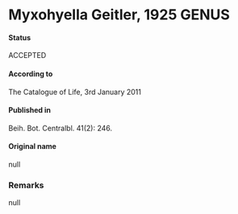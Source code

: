 # Myxohyella Geitler, 1925 GENUS

#### Status
ACCEPTED

#### According to
The Catalogue of Life, 3rd January 2011

#### Published in
Beih. Bot. Centralbl. 41(2): 246.

#### Original name
null

### Remarks
null